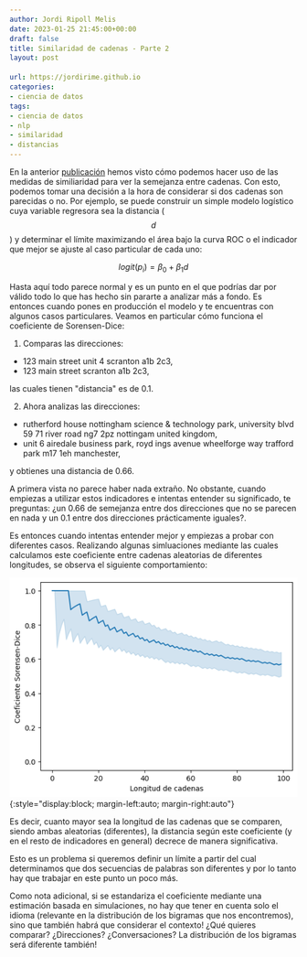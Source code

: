 ```yaml
---
author: Jordi Ripoll Melis
date: 2023-01-25 21:45:00+00:00
draft: false
title: Similaridad de cadenas - Parte 2
layout: post

url: https://jordirime.github.io
categories:
- ciencia de datos
tags:
- ciencia de datos
- nlp
- similaridad
- distancias
---
```


En la anterior [publicación](https://jordirime.github.io/2023-01-25-string-similarity-part1/) hemos visto cómo podemos hacer uso de las medidas de similiaridad para ver la semejanza entre cadenas. Con esto, podemos tomar una decisión a la hora de considerar si dos cadenas son parecidas o no. Por ejemplo, se puede construir un simple modelo logístico cuya variable regresora sea la distancia ($$d$$) y determinar el límite maximizando el área bajo la curva ROC o el indicador que mejor se ajuste al caso particular de cada uno:

$$logit(p_i) = \beta_0 + \beta_1d$$

Hasta aquí todo parece normal y es un punto en el que podrías dar por válido todo lo que has hecho sin pararte a analizar más a fondo. Es entonces cuando pones en producción el modelo y te encuentras con algunos casos particulares. Veamos en particular cómo funciona el coeficiente de Sorensen-Dice:

1. Comparas las direcciones:

* 123 main street unit 4 scranton a1b 2c3,
* 123 main street scranton a1b 2c3,

las cuales tienen "distancia" es de 0.1.

2. Ahora analizas las direcciones:

* rutherford house nottingham science & technology park, university blvd 59 71 river road  ng7 2pz nottingam united kingdom,
* unit 6 airedale business park, royd ings avenue wheelforge way trafford park m17 1eh manchester,

y obtienes una distancia de 0.66.

A primera vista no parece haber nada extraño. No obstante, cuando empiezas a utilizar estos indicadores e intentas entender su significado, te preguntas: ¿un 0.66 de semejanza entre dos direcciones que no se parecen en nada y un 0.1 entre dos direcciones prácticamente iguales?. 

Es entonces cuando intentas entender mejor y empiezas a probar con diferentes casos. Realizando algunas simluaciones mediante las cuales calculamos este coeficiente entre cadenas aleatorias de diferentes longitudes, se observa el siguiente comportamiento:

![Coeficiente de Sorensen-Dice en función de la longitud de las palabras](/assets/img/sorensen_dice_estimator.png){:style="display:block; margin-left:auto; margin-right:auto"}

Es decir, cuanto mayor sea la longitud de las cadenas que se comparen, siendo ambas aleatorias (diferentes), la distancia según este coeficiente (y en el resto de indicadores en general) decrece de manera significativa.

Esto es un problema si queremos definir un límite a partir del cual determinamos que dos secuencias de palabras son diferentes y por lo tanto hay que trabajar en este punto un poco más.

Como nota adicional, si se estandariza el coeficiente mediante una estimación basada en simulaciones, no hay que tener en cuenta solo el idioma (relevante en la distribución de los bigramas que nos encontremos), sino que también habrá que considerar el contexto! ¿Qué quieres comparar? ¿Direcciones? ¿Conversaciones? La distribución de los bigramas será diferente también!
